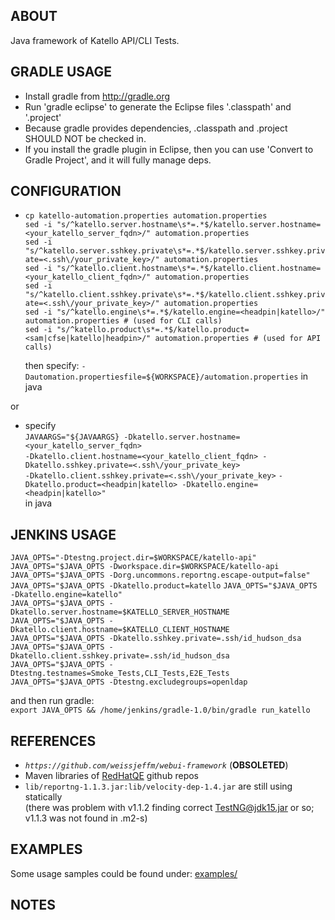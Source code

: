 ## ABOUT
Java framework of Katello API/CLI Tests.

## GRADLE USAGE
* Install gradle from http://gradle.org
* Run 'gradle eclipse' to generate the Eclipse files '.classpath' and '.project'
* Because gradle provides dependencies, .classpath and .project SHOULD NOT be checked in.
* If you install the gradle plugin in Eclipse, then you can use 'Convert to Gradle Project', and it will fully manage deps.

## CONFIGURATION
* `cp katello-automation.properties automation.properties`  
  `sed -i "s/^katello.server.hostname\s*=.*$/katello.server.hostname=<your_katello_server_fqdn>/" automation.properties`  
  `sed -i "s/^katello.server.sshkey.private\s*=.*$/katello.server.sshkey.private=<.ssh\/your_private_key>/" automation.properties`  
  `sed -i "s/^katello.client.hostname\s*=.*$/katello.client.hostname=<your_katello_client_fqdn>/" automation.properties`  
  `sed -i "s/^katello.client.sshkey.private\s*=.*$/katello.client.sshkey.private=<.ssh\/your_private_key>/" automation.properties`    
  `sed -i "s/^katello.engine\s*=.*$/katello.engine=<headpin|katello>/" automation.properties # (used for CLI calls)`  
  `sed -i "s/^katello.product\s*=.*$/katello.product=<sam|cfse|katello|headpin>/" automation.properties # (used for API calls)`  
  
  then specify: `-Dautomation.propertiesfile=${WORKSPACE}/automation.properties` in java  

or

* specify  
  `JAVAARGS="${JAVAARGS} -Dkatello.server.hostname=<your_katello_server_fqdn>`  
  `-Dkatello.client.hostname=<your_katello_client_fqdn> -Dkatello.sshkey.private=<.ssh\/your_private_key>`  
  `-Dkatello.client.sshkey.private=<.ssh\/your_private_key>`
  `-Dkatello.product=<headpin|katello> -Dkatello.engine=<headpin|katello>"`  
  in java

## JENKINS USAGE
`JAVA_OPTS="-Dtestng.project.dir=$WORKSPACE/katello-api"`  
`JAVA_OPTS="$JAVA_OPTS -Dworkspace.dir=$WORKSPACE/katello-api`  
`JAVA_OPTS="$JAVA_OPTS -Dorg.uncommons.reportng.escape-output=false"`  
`JAVA_OPTS="$JAVA_OPTS -Dkatello.product=katello`
`JAVA_OPTS="$JAVA_OPTS -Dkatello.engine=katello"`  
`JAVA_OPTS="$JAVA_OPTS -Dkatello.server.hostname=$KATELLO_SERVER_HOSTNAME`  
`JAVA_OPTS="$JAVA_OPTS -Dkatello.client.hostname=$KATELLO_CLIENT_HOSTNAME`  
`JAVA_OPTS="$JAVA_OPTS -Dkatello.sshkey.private=.ssh/id_hudson_dsa`  
`JAVA_OPTS="$JAVA_OPTS -Dkatello.client.sshkey.private=.ssh/id_hudson_dsa`  
`JAVA_OPTS="$JAVA_OPTS -Dtestng.testnames=Smoke_Tests,CLI_Tests,E2E_Tests`  
`JAVA_OPTS="$JAVA_OPTS -Dtestng.excludegroups=openldap`  

and then run gradle:  
`export JAVA_OPTS && /home/jenkins/gradle-1.0/bin/gradle run_katello`  

## REFERENCES
* _`https://github.com/weissjeffm/webui-framework`_ (**OBSOLETED**)  
* Maven libraries of [RedHatQE](https://github.com/RedHatQE) github repos  
* `lib/reportng-1.1.3.jar:lib/velocity-dep-1.4.jar` are still using statically   
  (there was problem with v1.1.2 finding correct TestNG@jdk15.jar or so; v1.1.3 was not found in .m2-s)  

## EXAMPLES
Some usage samples could be found under: [examples/](https://github.com/gkhachik/katello-api/tree/master/src/examples)

## NOTES

